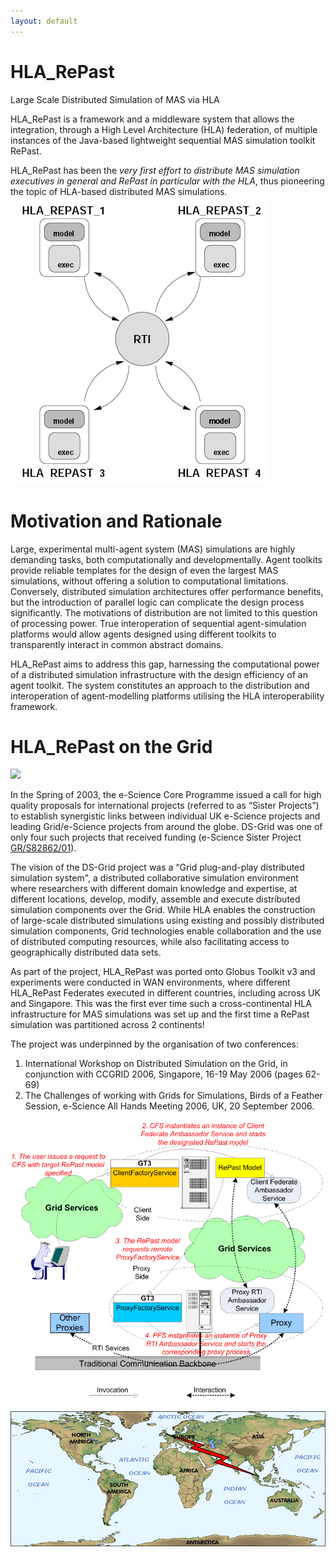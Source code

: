 ```yaml
---
layout: default
---
```


# HLA_RePast

Large Scale Distributed Simulation of MAS via HLA

HLA_RePast is a framework and a middleware system that allows the integration, through a High Level Architecture (HLA) federation, 
of multiple instances of the Java-based lightweight sequential MAS simulation toolkit RePast.  

HLA_RePast has been the *very first effort to distribute MAS simulation executives in general and RePast in particular with the HLA*, 
thus pioneering the topic of HLA-based distributed MAS simulations.  
![](/assets/images/hla-repast/arch.png)

# Motivation and Rationale

Large, experimental multi-agent system (MAS) simulations are highly demanding tasks, both computationally and developmentally. 
Agent toolkits provide reliable templates for the design of even the largest MAS simulations, 
without offering a solution to computational limitations. Conversely, distributed simulation architectures offer performance benefits, 
but the introduction of parallel logic can complicate the design process significantly. 
The motivations of distribution are not limited to this question of processing power. 
True interoperation of sequential agent-simulation platforms would allow agents designed using different toolkits 
to transparently interact in common abstract domains. 

HLA_RePast aims to address this gap, harnessing the computational power of a distributed simulation infrastructure 
with the design efficiency of an agent toolkit. The system constitutes an approach to the distribution and interoperation 
of agent-modelling platforms utilising the HLA interoperability framework.


# HLA_RePast on the Grid

![](/assets/images/hla-repast/esci-logo.png)

In the Spring of 2003, the e-Science Core Programme issued a call for high quality proposals for international projects 
(referred to as “Sister Projects”) to establish synergistic links between individual UK e-Science projects 
and leading Grid/e-Science projects from around the globe. DS-Grid was one of only four such projects that received funding 
(e-Science Sister Project [GR/S82862/01](https://gow.epsrc.ukri.org/NGBOViewGrant.aspx?GrantRef=GR/S82862/01)). 

The vision of the DS-Grid project was a “Grid plug-and-play distributed simulation system", 
a distributed collaborative simulation environment where researchers with different domain knowledge and expertise, 
at different locations, develop, modify, assemble and execute distributed simulation components over the Grid. 
While HLA enables the construction of large-scale distributed simulations using existing and possibly distributed simulation components, 
Grid technologies enable collaboration and the use of distributed computing resources, 
while also facilitating access to geographically distributed data sets. 

As part of the project, HLA_RePast was ported onto Globus Toolkit v3 and experiments were conducted in WAN environments, 
where different HLA_RePast Federates executed in different countries, including across UK and Singapore. 
This was the first ever time such a cross-continental HLA infrastructure for MAS simulations was set up 
and the first time a RePast simulation was partitioned across 2 continents!

The project was underpinned by the organisation of two conferences:
1.	 International Workshop on Distributed Simulation on the Grid, in conjunction with CCGRID 2006, Singapore, 16-19 May 2006 (pages  62-69)
2.	The Challenges of working with Grids for Simulations, Birds of a Feather Session, e-Science All Hands Meeting 2006, UK,  20 September 2006.

![](/assets/images/hla-repast/flow.png)

![](/assets/images/hla-repast/global.png)
